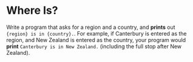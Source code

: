 # Where Is?

Write a program that asks for a region and a country, and **prints** 
out `{region} is in {country}.`. For example, if Canterbury is 
entered as the region, and New Zealand is entered as the country, 
your program would **print** `Canterbury is in New Zealand.` 
(including the full stop after New Zealand).
